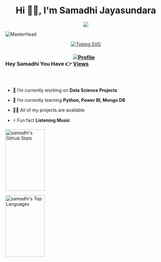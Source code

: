 <h1 align="center">Hi 👨‍💻, I'm Samadhi Jayasundara</h1>

<p align="center">
  <a href="https://github.com/DenverCoder1/readme-typing-svg"><img src="https://readme-typing-svg.herokuapp.com?font=Time+New+Roman&color=cyan&size=25&center=true&vCenter=true&width=600&height=100&lines=A+Data+Science+undergraduate+student.."></a>
</p>

![MasterHead](https://user-images.githubusercontent.com/74038190/225813708-98b745f2-7d22-48cf-9150-083f1b00d6c9.gif)



<div style="text-align: center;">
  <a href="https://git.io/typing-svg">
    <img src="https://readme-typing-svg.demolab.com?font=Fira+Code&weight=900&size=18&duration=3000&pause=1000&color=90EE90&background=B4F0FF00&width=800&height=200&center=true&vCenter=true&lines=I+enjoy+being+responsible+as+part+of+a+team.;Contributing+to+the+growth+of+a+company.;My+goal+is+to+stay+updated+on+the+latest+technologies.;Applying+them+in+everyday+life+and+innovating.;Creating+solutions+that+benefit+humanity." 
         alt="Typing SVG">
  </a>
</div>


<h3>Hey Samadhi You Have 👉 <a href="https://github.com/samadhiy" target="_blank" rel="noopener" >
  <img src="https://komarev.com/ghpvc/?username=samadhiy&style=for-the-badge" alt="Profile Views" style="max-width: 100;"> </a>
</h3>

<p align="center"> <img src="" alt="" /> </p>

<p align="center"> <a href=""><img src="" alt="" /></a> </p>

<p align="center"> <a href="" target="blank"><img src="" alt="" /></a> </p>

- 🔭 I’m currently working on **Data Science Projects**

- 🌱 I’m currently learning **Python, Power BI, Mongo DB**

- 👨‍💻 All of my projects are available 

- ⚡ Fun fact **Listening Music**


<a href="https://github.com/samadhiy"><img alt="samadhi's Github Stats" src="https://denvercoder1-github-readme-stats.vercel.app/api?username=samadhiy&show_icons=true&count_private=true&theme=react&border_color=7F3FBF&bg_color=0D1117&title_color=F85D7F&icon_color=F8D866" height="192px" width="49.5%"/></a>
 
<a href="https://github.com/samadhiy"><img alt="samadhi's Top Languages" src="https://denvercoder1-github-readme-stats.vercel.app/api/top-langs/?username=samadhiys&langs_count=8&layout=compact&theme=react&border_color=7F3FBF&bg_color=0D1117&title_color=F85D7F&icon_color=F8D866" height="192px" width="49.5%"/></a>


<!--
**samadhiy/samadhiy** is a ✨ _special_ ✨ repository because its `README.md` (this file) appears on your GitHub profile.

Here are some ideas to get you started:

- 🔭 I’m currently working on ...
- 🌱 I’m currently learning ...
- 👯 I’m looking to collaborate on ...
- 🤔 I’m looking for help with ...
- 💬 Ask me about ...
- 📫 How to reach me: ...
- 😄 Pronouns: ...
- ⚡ Fun fact: ...
-->
